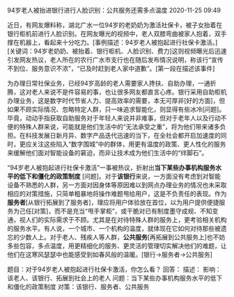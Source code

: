 94岁老人被抬进银行进行人脸识别：公共服务还需多点温度
2020-11-25 09:49

近日，有网友爆料称，湖北广水一位94岁的老奶奶为激活社保卡，被子女抬着在银行柜机前进行人脸识别。在网友曝光的视频中，老人双膝弯曲被家人抱着，双手撑在机器上，看起来十分吃力。[事例描述：94岁老人被抱起进行社保卡激活。] [关键词：94岁老奶奶、被抬着、银行柜机、人脸识别、费力]这则视频曝光后迅速引发网友热议，老人所在的农行广水市支行也在随后发布情况说明，称该行“宣传不到位、服务意识不浓”，“已及时赶到老人家中道歉”。[第一段在描述该事件]

为办理日常社保业务，已经94岁高龄的老人需要家人搀扶、自助办理，一通折腾，这对老人来说不是件容易的事，也让很多网友都直言心疼。银行采用自助柜机办理业务，这是数字时代节省人力、提高效率的需要，本无可厚非[好的方面]，但如果不顾实际情况、忽略特定人群，只一味追求智能化，则显得有些冰冷[问题]。毕竟，动动手指获取自助服务对于年轻人来说并非难事，但对于老年人以及行动不便的特殊人群来说，可能就是他们生活中的“无法承受之重”，将为他们带来诸多负担。在科技发展日新月异、数字产品迭代迅速的当下，在全社会都开启加速度的同时，更应关注这些陷入“数字围城”中的群体，用更有温度的政策、更人性化的服务来缓解他们面对智能设备的窘迫，而非让技术成为他们生活中的“绊脚石”。

“94岁老人被抱起进行社保卡激活”一事被热议，折射出**当下某些办事机构服务水平的低下和僵化的政策制度** [问题]。对于**该银行**来说，一方面没有考虑到对智能设备不熟悉的人群，另一方面对因身体等原因难以到网点办理业务的情况也未采取相应的对策措施，只简单粗暴地将操作难题甩给用户，这是不负责任的表现。作为**服务者**[从银行拓展到了服务者]，理应将用户体验放在首位，以为用户提供便捷服务为己任[对策]，而不是充当“甩手掌柜”，或干脆对已有制度墨守成规、不知变通，视人们的实际需求于不顾。尤其是在对待特殊人群的服务上，更考验相关机构的服务水平。有人说，一个城市、一个机构的温度，就体现在它如何对待那些被遗忘的少数人上。对于老人、残疾人等人群，**公共服务**[再拓展到公共服务上]也不妨多些包容，多点温度，用更精细化的服务、更灵活的管理切实解决他们的难题，让他们在这寒风瑟瑟中也能感受到如春风般的温暖。[银行->服务者->公共服务]

题目：对于94岁老人被抱起进行社保卡激活，你怎么看？
回答：
描述：
影响：该老人、该银行、拓展到社会上的老人
问题：当下某些办事机构服务水平的低下和僵化的政策制度
对策：该银行、服务者、公共服务


